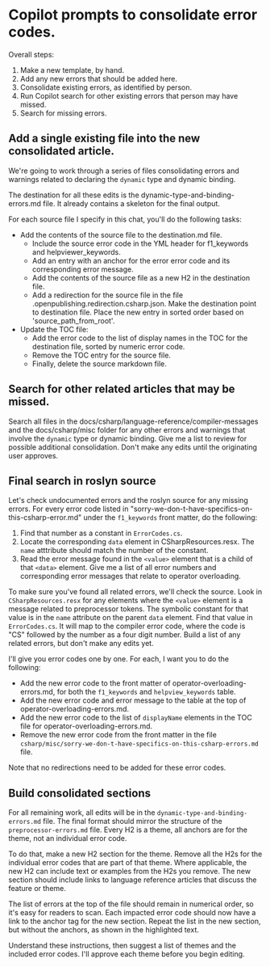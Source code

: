 # Copilot prompts to consolidate error codes.

Overall steps:

1. Make a new template, by hand.
1. Add any new errors that should be added here.
1. Consolidate existing errors, as identified by person.
1. Run Copilot search for other existing errors that person may have missed.
1. Search for missing errors.

## Add a single existing file into the new consolidated article.

We're going to work through a series of files consolidating errors and warnings related to declaring the `dynamic` type and dynamic binding.

The destination for all these edits is the dynamic-type-and-binding-errors.md file. It already contains a skeleton for the final output.

For each source file I specify in this chat, you'll do the following tasks:

- Add the contents of the source file to the destination.md file.
  - Include the source error code in the YML header for f1_keywords and helpviewer_keywords.
  - Add an entry with an anchor for the error error code and its corresponding error message.
  - Add the contents of the source file as a new H2 in the destination file.
  - Add a redirection for the source file in the file .openpublishing.redirection.csharp.json. Make the destination point to destination file. Place the new entry in sorted order based on 'source_path_from_root'.
- Update the TOC file:
  - Add the error code to the list of display names in the TOC for the destination file, sorted by numeric error code.
  - Remove the TOC entry for the source file.
  - Finally, delete the source markdown file.

## Search for other related articles that may be missed.

Search all files in the docs/csharp/language-reference/compiler-messages and the docs/csharp/misc folder for any other errors and warnings that involve the `dynamic` type or dynamic binding. Give me a list to review for possible additional consolidation. Don't make any edits until the originating user approves.

## Final search in roslyn source

Let's check undocumented errors and the roslyn source for any missing errors.  For every error code listed in "sorry-we-don-t-have-specifics-on-this-csharp-error.md" under the `f1_keywords` front matter, do the following:
1. Find that number as a constant in `ErrorCodes.cs`.
2. Locate the corresponding `data` element in CSharpResources.resx. The `name` atttribute should match the number of the constant.
3. Read the error message found in the `<value>` element that is a child of that `<data>` element.
Give me a list of all error numbers and corresponding error messages that relate to operator overloading.

To make sure you've found all related errors, we'll check the source.  Look in `CSharpResources.resx` for any elements where the `<value>` element is a message related to preprocessor tokens. The symbolic constant for that value is in the `name` attribute on the parent `data` element. Find that value in `ErrorCodes.cs`. It will map to the compiler error code, where the code is "CS" followed by the number as a four digit number. Build a list of any related errors, but don't make any edits yet.

I'll give you error codes one by one. For each, I want you to do the following:

- Add the new error code to the front matter of operator-overloading-errors.md, for both the `f1_keywords` and `helpview_keywords` table.
- Add the new error code and error message to the table at the top of operator-overloading-errors.md.
- Add the new error code to the list of `displayName` elements in the TOC file for operator-overloading-errors.md.
- Remove the new error code from the front matter in the file `csharp/misc/sorry-we-don-t-have-specifics-on-this-csharp-errors.md` file.

Note that no redirections need to be added for these error codes.

## Build consolidated sections

For all remaining work, all edits will be in the `dynamic-type-and-binding-errors.md` file. The final format should mirror the structure of the `preprocessor-errors.md` file. Every H2 is a theme, all anchors are for the theme, not an individual error code.

To do that, make a new H2 section for the theme. Remove all the H2s for the individual error codes that are part of that theme. Where applicable, the new H2 can include text or examples from the H2s you remove. The new section should include links to language reference articles that discuss the feature or theme.

The list of errors at the top of the file should remain in numerical order, so it's easy for readers to scan. Each impacted error code should now have a link to the anchor tag for the new section. Repeat the list in the new section, but without the anchors, as shown in the highlighted text.

Understand these instructions, then suggest a list of themes and the included error codes. I'll approve each theme before you begin editing.
